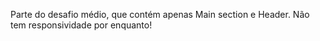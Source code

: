 Parte do desafio médio, que contém apenas Main section e Header.
    Não tem responsividade por enquanto!
